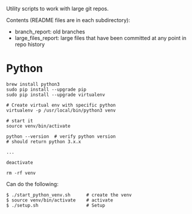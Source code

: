 Utility scripts to work with large git repos.

Contents (README files are in each subdirectory):

* branch_report: old branches
* large_files_report: large files that have been committed at any point in repo history


# Python

```
brew install python3
sudo pip install --upgrade pip
sudo pip install --upgrade virtualenv

# Create virtual env with specific python
virtualenv -p /usr/local/bin/python3 venv

# start it
source venv/bin/activate

python --version  # verify python version
# should return python 3.x.x

...

deactivate

rm -rf venv
```


Can do the following:

```
$ ./start_python_venv.sh      # create the venv
$ source venv/bin/activate    # activate
$ ./setup.sh                  # Setup
```

